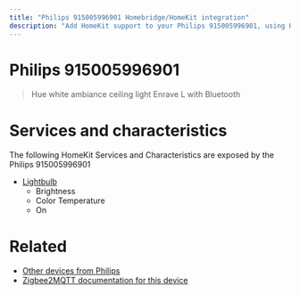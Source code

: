 ```yaml
---
title: "Philips 915005996901 Homebridge/HomeKit integration"
description: "Add HomeKit support to your Philips 915005996901, using Homebridge, Zigbee2MQTT and homebridge-z2m."
---
```

<!---
This file has been GENERATED using src/docgen/docgen.ts
DO NOT EDIT THIS FILE MANUALLY!
-->
# Philips 915005996901
> Hue white ambiance ceiling light Enrave L with Bluetooth


# Services and characteristics
The following HomeKit Services and Characteristics are exposed by
the Philips 915005996901

* [Lightbulb](../../light.md)
  * Brightness
  * Color Temperature
  * On


# Related
* [Other devices from Philips](../index.md#philips)
* [Zigbee2MQTT documentation for this device](https://www.zigbee2mqtt.io/devices/915005996901.html)